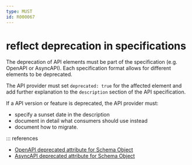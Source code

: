 ```yaml
---
type: MUST
id: R000067
---
```


# reflect deprecation in specifications

The deprecation of API elements must be part of the specification (e.g. OpenAPI or AsyncAPI). Each specification format allows for different elements to be deprecated.

The API provider must set `deprecated: true` for the affected element and add further explanation to the `description` section of the API specification.

If a API version or feature is deprecated, the API provider must:

- specify a sunset date in the description
- document in detail what consumers should use instead
- document how to migrate.

::: references

- [OpenAPI deprecated attribute for Schema Object](https://swagger.io/specification/#schema-object)
- [AsyncAPI deprecated attribute for Schema Object](https://www.asyncapi.com/docs/specifications/v2.3.0#schemaObject)
